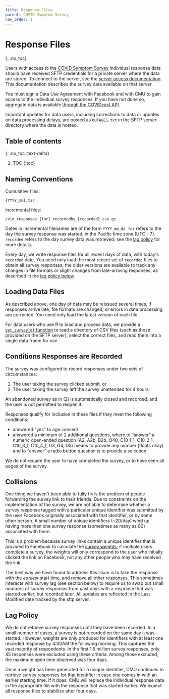 ```yaml
---
title: Response Files
parent: COVID Symptom Survey
nav_order: 1
---
```


# Response Files
{: .no_toc}

Users with access to the [COVID Symptom Survey](./index.md) individual response
data should have received SFTP credentials for a private server where the data
are stored. To connect to the server, see the [server access documentation](server-access.md).
This documentation describes the survey data available on that server.

You must sign a Data Use Agreement with Facebook and with CMU to gain
access to the individual survey responses. If you have not done so, aggregate data is available
[through the COVIDcast API](../api/covidcast-signals/fb-survey.md).

Important updates for data users, including corrections to data or updates on
data processing delays, are posted as `OUTAGES.txt` in the SFTP server directory
where the data is hosted.

## Table of contents
{: .no_toc .text-delta}

1. TOC
{:toc}

## Naming Conventions

Cumulative files:

	{YYYY_mm}.tar

Incremental files:

	cvid_responses_{for}_recordedby_{recorded}.csv.gz

Dates in incremental filenames are of the form `YYYY_mm_dd`. `for` refers to the
day the survey response was started, in the Pacific time zone (UTC -
7). `recorded` refers to the day survey data was retrieved; see the [lag
policy](#lag-policy) for more details.

Every day, we write response files for all recent days of data, with today's
`recorded` date. You need only load the most recent set of `recorded` files to
obtain all survey responses; the older versions are available to track any
changes in file formats or slight changes from late-arriving responses, as
described in the [lag policy below](#lag-policy).

## Loading Data Files

As described above, one day of data may be reissued several times, if responses
arrive late, file formats are changed, or errors in data processing are
corrected. You need only load the latest version of each file.

For data users who use R to load and process data, we provide a [`get_survey_df`
function](survey-utils.R) to read a directory of CSV files (such as those
provided on the SFTP server), select the correct files, and read them into a
single data frame for use.

## Conditions Responses are Recorded

The survey was configured to record responses under two sets of circumstances:

1. The user taking the survey clicked submit, or
2. The user taking the survey left the survey unattended for 4 hours.

An abandoned survey as in (2) is automatically closed and recorded, and the user
is not permitted to reopen it.

Responses qualify for inclusion in these files if they meet the following conditions:
* answered "yes" to age consent
* answered a minimum of 2 additional questions, where to “answer” a numeric
  open-ended question (A2, A2b, B2b, Q40, C10_1_1, C10_2_1, C10_3_1, C10_4_1,
  D3, D4, D5) means to provide any number (floats okay) and to “answer” a radio
  button question is to provide a selection

We do not require the user to have completed the survey, or to have seen all
pages of the survey.

## Collisions

One thing we haven't been able to fully fix is the problem of people forwarding
the survey link to their friends. Due to constraints on the implementation of
the survey, we are not able to determine whether a survey response tagged with a
particular unique identifier was submitted by the user Facebook originally
associated with that identifier, or by some other person. A small number of
unique identifiers (~20/day) wind up having more than one survey response
(sometimes as many as 80) associated with them.

This is a problem because survey links contain a unique identifier that is
provided to Facebook to calculate the [survey weights](weights.md); if multiple
users complete a survey, the weights will only correspond to the user who
initially clicked the link on Facebook, not any other people who may have
received the link.

The best way we have found to address this issue is to take the response with
the *earliest* start time, and remove all other responses. This sometimes
interacts with survey lag (see section below) to require us to swap out small
numbers of survey responses from past days with a response that was started
earlier, but recorded later. All updates are reflected in the Last Modified date
tracked by the sftp server.

## Lag Policy

We do not retrieve survey responses until they have been recorded. In a small
number of cases, a survey is not recorded on the same day it was started.
However, weights are only produced for identifiers with at least one recorded
response by 4:00AM the following morning. This captures the vast majority of
respondents. In the first 1.5 million survey responses, only 45 responses were
excluded using these criteria. Among those excluded, the maximum open time
observed was four days.

Once a weight has been generated for a unique identifier, CMU continues to
retrieve survey responses for that identifier in case one comes in with an
earlier starting time. If it does, CMU will replace the individual response data
in the appropriate file with the response that was started earlier. We expect
all response files to stabilize after four days.
